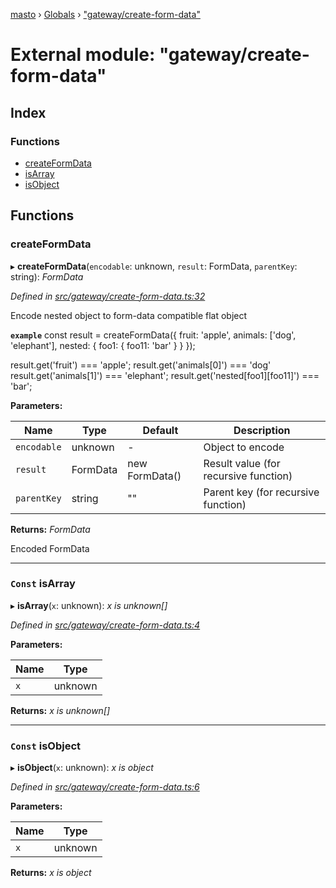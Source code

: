 [masto](../README.md) › [Globals](../globals.md) › ["gateway/create-form-data"](_gateway_create_form_data_.md)

# External module: "gateway/create-form-data"

## Index

### Functions

* [createFormData](_gateway_create_form_data_.md#createformdata)
* [isArray](_gateway_create_form_data_.md#const-isarray)
* [isObject](_gateway_create_form_data_.md#const-isobject)

## Functions

###  createFormData

▸ **createFormData**(`encodable`: unknown, `result`: FormData, `parentKey`: string): *FormData*

*Defined in [src/gateway/create-form-data.ts:32](https://github.com/neet/masto.js/blob/b9f6bdd/src/gateway/create-form-data.ts#L32)*

Encode nested object to form-data compatible flat object

**`example`** 
const result = createFormData({
  fruit: 'apple',
  animals: ['dog', 'elephant'],
  nested: {
    foo1: {
      foo11: 'bar'
    }
  }
});

result.get('fruit') === 'apple';
result.get('animals[0]') === 'dog'
result.get('animals[1]') === 'elephant';
result.get('nested[foo1][foo11]') === 'bar';

**Parameters:**

Name | Type | Default | Description |
------ | ------ | ------ | ------ |
`encodable` | unknown | - | Object to encode |
`result` | FormData |  new FormData() | Result value (for recursive function) |
`parentKey` | string | "" | Parent key (for recursive function) |

**Returns:** *FormData*

Encoded FormData

___

### `Const` isArray

▸ **isArray**(`x`: unknown): *x is unknown[]*

*Defined in [src/gateway/create-form-data.ts:4](https://github.com/neet/masto.js/blob/b9f6bdd/src/gateway/create-form-data.ts#L4)*

**Parameters:**

Name | Type |
------ | ------ |
`x` | unknown |

**Returns:** *x is unknown[]*

___

### `Const` isObject

▸ **isObject**(`x`: unknown): *x is object*

*Defined in [src/gateway/create-form-data.ts:6](https://github.com/neet/masto.js/blob/b9f6bdd/src/gateway/create-form-data.ts#L6)*

**Parameters:**

Name | Type |
------ | ------ |
`x` | unknown |

**Returns:** *x is object*
